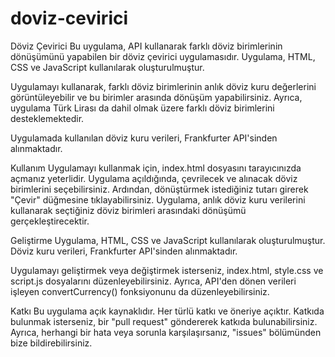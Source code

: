 # doviz-cevirici

Döviz Çevirici
Bu uygulama, API kullanarak farklı döviz birimlerinin dönüşümünü yapabilen bir döviz çevirici uygulamasıdır. Uygulama, HTML, CSS ve JavaScript kullanılarak oluşturulmuştur.

Uygulamayı kullanarak, farklı döviz birimlerinin anlık döviz kuru değerlerini görüntüleyebilir ve bu birimler arasında dönüşüm yapabilirsiniz. Ayrıca, uygulama Türk Lirası da dahil olmak üzere farklı döviz birimlerini desteklemektedir.

Uygulamada kullanılan döviz kuru verileri, Frankfurter API'sinden alınmaktadır.

Kullanım
Uygulamayı kullanmak için, index.html dosyasını tarayıcınızda açmanız yeterlidir. Uygulama açıldığında, çevrilecek ve alınacak döviz birimlerini seçebilirsiniz. Ardından, dönüştürmek istediğiniz tutarı girerek "Çevir" düğmesine tıklayabilirsiniz. Uygulama, anlık döviz kuru verilerini kullanarak seçtiğiniz döviz birimleri arasındaki dönüşümü gerçekleştirecektir.

Geliştirme
Uygulama, HTML, CSS ve JavaScript kullanılarak oluşturulmuştur. Döviz kuru verileri, Frankfurter API'sinden alınmaktadır.

Uygulamayı geliştirmek veya değiştirmek isterseniz, index.html, style.css ve script.js dosyalarını düzenleyebilirsiniz. Ayrıca, API'den dönen verileri işleyen convertCurrency() fonksiyonunu da düzenleyebilirsiniz.

Katkı
Bu uygulama açık kaynaklıdır. Her türlü katkı ve öneriye açıktır. Katkıda bulunmak isterseniz, bir "pull request" göndererek katkıda bulunabilirsiniz. Ayrıca, herhangi bir hata veya sorunla karşılaşırsanız, "issues" bölümünden bize bildirebilirsiniz.
